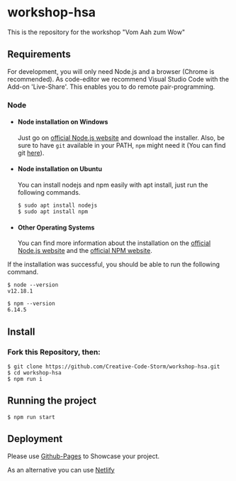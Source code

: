 # workshop-hsa

This is the repository for the workshop "Vom Aah zum Wow"

## Requirements

For development, you will only need Node.js and a browser (Chrome is recommended).
As code-editor we recommend Visual Studio Code with the Add-on 'Live-Share'. This enables you to do remote pair-programming.

### Node

- #### Node installation on Windows

  Just go on [official Node.js website](https://nodejs.org/) and download the installer.
  Also, be sure to have `git` available in your PATH, `npm` might need it (You can find git [here](https://git-scm.com/)).

- #### Node installation on Ubuntu

  You can install nodejs and npm easily with apt install, just run the following commands.

      $ sudo apt install nodejs
      $ sudo apt install npm

- #### Other Operating Systems
  You can find more information about the installation on the [official Node.js website](https://nodejs.org/) and the [official NPM website](https://npmjs.org/).

If the installation was successful, you should be able to run the following command.

    $ node --version
    v12.18.1

    $ npm --version
    6.14.5

## Install

### Fork this Repository, then:

    $ git clone https://github.com/Creative-Code-Storm/workshop-hsa.git
    $ cd workshop-hsa
    $ npm run i

## Running the project

    $ npm run start

## Deployment

Please use [Github-Pages](https://pages.github.com/) to Showcase your project.

As an alternative you can use [Netlify](https://www.netlify.com/)
